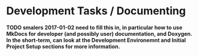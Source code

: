 # Development Tasks / Documenting

**TODO smalers 2017-01-02 need to fill this in, in particular how to use MkDocs for developer (and possibly user) documentation, and Doxygen.
In the short-term, can look at the Development Environemnt and Initial Project Setup sections for more information.**
